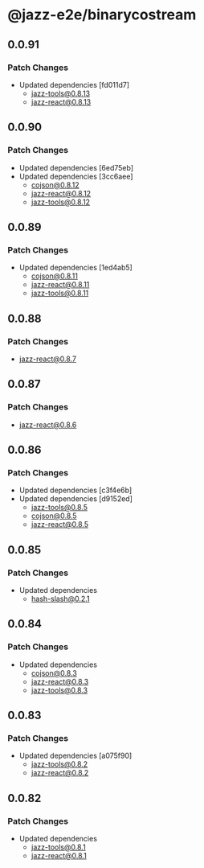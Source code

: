 # @jazz-e2e/binarycostream

## 0.0.91

### Patch Changes

-   Updated dependencies [fd011d7]
    -   jazz-tools@0.8.13
    -   jazz-react@0.8.13

## 0.0.90

### Patch Changes

-   Updated dependencies [6ed75eb]
-   Updated dependencies [3cc6aee]
    -   cojson@0.8.12
    -   jazz-react@0.8.12
    -   jazz-tools@0.8.12

## 0.0.89

### Patch Changes

-   Updated dependencies [1ed4ab5]
    -   cojson@0.8.11
    -   jazz-react@0.8.11
    -   jazz-tools@0.8.11

## 0.0.88

### Patch Changes

-   jazz-react@0.8.7

## 0.0.87

### Patch Changes

-   jazz-react@0.8.6

## 0.0.86

### Patch Changes

-   Updated dependencies [c3f4e6b]
-   Updated dependencies [d9152ed]
    -   jazz-tools@0.8.5
    -   cojson@0.8.5
    -   jazz-react@0.8.5

## 0.0.85

### Patch Changes

-   Updated dependencies
    -   hash-slash@0.2.1

## 0.0.84

### Patch Changes

-   Updated dependencies
    -   cojson@0.8.3
    -   jazz-react@0.8.3
    -   jazz-tools@0.8.3

## 0.0.83

### Patch Changes

-   Updated dependencies [a075f90]
    -   jazz-tools@0.8.2
    -   jazz-react@0.8.2

## 0.0.82

### Patch Changes

-   Updated dependencies
    -   jazz-tools@0.8.1
    -   jazz-react@0.8.1
